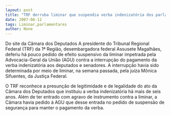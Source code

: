 ```yaml
---
layout: post
title: "TRF derruba liminar que suspendia verba indenizatória dos parlamentares"
date: 2007-06-12
tags: Liminar,parlamentares
author: None
---
```

Do site da C&acirc;mara dos Deputados
A presidente do Tribunal Regional Federal (TRF) da 1&ordf; Regi&atilde;o, desembargadora federal Assusete Magalh&atilde;es, deferiu h&aacute; pouco pedido de efeito suspensivo da liminar impetrada pela Advocacia-Geral da Uni&atilde;o (AGU) contra a interrup&ccedil;&atilde;o do pagamento da verba indenizat&oacute;ria aos deputados e senadores. 
A interrup&ccedil;&atilde;o havia sido determinada por meio de liminar, na semana passada, pela ju&iacute;za M&ocirc;nica Sifuentes, da Justi&ccedil;a Federal. 

O TRF reconhece a presun&ccedil;&atilde;o de legitimidade e de legalidade do ato da C&acirc;mara dos Deputados que instituiu a verba indenizat&oacute;ria h&aacute; mais de seis anos. 
Al&eacute;m de ter entrado com agravo de instrumento contra a liminar, a C&acirc;mara havia pedido &agrave; AGU que desse entrada no pedido de suspens&atilde;o de seguran&ccedil;a para manter o pagamento da verba. 